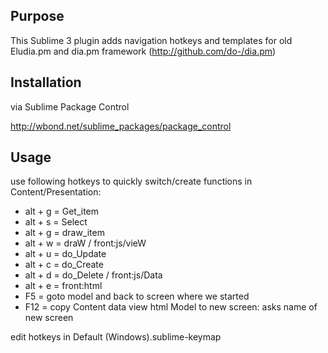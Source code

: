 
Purpose
---

This Sublime 3 plugin adds navigation hotkeys and templates for old Eludia.pm and dia.pm framework (http://github.com/do-/dia.pm)

Installation
---

via Sublime Package Control

http://wbond.net/sublime_packages/package_control

Usage
---

use following hotkeys to quickly switch/create functions in Content/Presentation:

* alt + g = Get_item
* alt + s = Select
* alt + g = draw_item
* alt + w = draW / front:js/vieW
* alt + u = do_Update
* alt + c = do_Create
* alt + d = do_Delete / front:js/Data
* alt + e = front:html
* F5      = goto model and back to screen where we started
* F12     = copy Content data view html Model to new screen: asks name of new screen
	
edit hotkeys in Default (Windows).sublime-keymap
